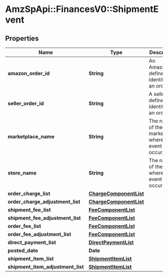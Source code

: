 # AmzSpApi::FinancesV0::ShipmentEvent

## Properties
Name | Type | Description | Notes
------------ | ------------- | ------------- | -------------
**amazon_order_id** | **String** | An Amazon-defined identifier for an order. | [optional] 
**seller_order_id** | **String** | A seller-defined identifier for an order. | [optional] 
**marketplace_name** | **String** | The name of the marketplace where the event occurred. | [optional] 
**store_name** | **String** | The name of the store where the event occurred. | [optional] 
**order_charge_list** | [**ChargeComponentList**](ChargeComponentList.md) |  | [optional] 
**order_charge_adjustment_list** | [**ChargeComponentList**](ChargeComponentList.md) |  | [optional] 
**shipment_fee_list** | [**FeeComponentList**](FeeComponentList.md) |  | [optional] 
**shipment_fee_adjustment_list** | [**FeeComponentList**](FeeComponentList.md) |  | [optional] 
**order_fee_list** | [**FeeComponentList**](FeeComponentList.md) |  | [optional] 
**order_fee_adjustment_list** | [**FeeComponentList**](FeeComponentList.md) |  | [optional] 
**direct_payment_list** | [**DirectPaymentList**](DirectPaymentList.md) |  | [optional] 
**posted_date** | **Date** |  | [optional] 
**shipment_item_list** | [**ShipmentItemList**](ShipmentItemList.md) |  | [optional] 
**shipment_item_adjustment_list** | [**ShipmentItemList**](ShipmentItemList.md) |  | [optional] 

